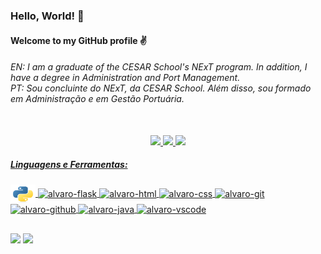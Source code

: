 ### Hello, World! 👋
#### Welcome to my GitHub profile ✌

###### EN: I am a graduate of the CESAR School's NExT program. In addition, I have a degree in Administration and Port Management.<br>PT: _Sou concluinte do NExT, da CESAR School. Além disso, sou formado em Administração e em Gestão Portuária._

<div style="display: inline_block"><br>

<div align="center">
  <a href="https://github.com/alvarobrayner">
  <img height="140em" src="https://github-readme-stats.vercel.app/api?username=alvarobrayner&show_icons=true&theme=github_dark&include_all_commits=true&count_private=true"/>
  <img height="140em" src="https://github-readme-stats.vercel.app/api/top-langs/?username=alvarobrayner&layout=compact&langs_count=7&theme=github_dark"/>
  <img height="140em" src="http://github-readme-streak-stats.herokuapp.com?user=alvarobrayner&theme=tokyonight&date_format=M%20j%5B%2C%20Y%5D"/>
</div>

##### Linguagens e Ferramentas:
  <img align="center" alt="alvaro-Python" height="30" width="40" src="https://raw.githubusercontent.com/devicons/devicon/master/icons/python/python-original.svg">
  <img align="center" alt="alvaro-flask" height="30" width="40" src="https://cdn.jsdelivr.net/gh/devicons/devicon/icons/flask/flask-original.svg">
  <img align="center" alt="alvaro-html" height="30" width="40" src="https://cdn.jsdelivr.net/gh/devicons/devicon/icons/html5/html5-original-wordmark.svg">
  <img align="center" alt="alvaro-css" height="30" width="40" src="https://cdn.jsdelivr.net/gh/devicons/devicon/icons/css3/css3-original-wordmark.svg">
  <img align="center" alt="alvaro-git" height="30" width="40" src="https://cdn.jsdelivr.net/gh/devicons/devicon/icons/git/git-original.svg">
  <img align="center" alt="alvaro-github" height="30" width="40" src="https://cdn.jsdelivr.net/gh/devicons/devicon/icons/github/github-original.svg">
  <img align="center" alt="alvaro-java" height="30" width="40" src="https://cdn.jsdelivr.net/gh/devicons/devicon/icons/java/java-original.svg">
  <img align="center" alt="alvaro-vscode" height="30" width="40" src="https://cdn.jsdelivr.net/gh/devicons/devicon/icons/vscode/vscode-original.svg">
<br>

##

<div> 
  <a href = "mailto:alvarobrayner@gmail.com"><img src="https://img.shields.io/badge/Gmail-D14836?style=for-the-badge&logo=gmail&logoColor=white" target="_blank"></a>
  <a href="https://www.linkedin.com/in/alvarobrayner/" target="_blank"><img src="https://img.shields.io/badge/LinkedIn-0077B5?style=for-the-badge&logo=linkedin&logoColor=white" target="_blank"></a>
</div>
